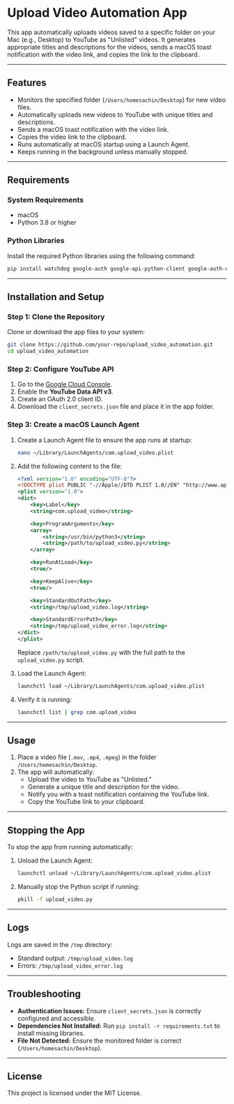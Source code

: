 # Upload Video Automation App

This app automatically uploads videos saved to a specific folder on your Mac (e.g., Desktop) to YouTube as "Unlisted" videos. It generates appropriate titles and descriptions for the videos, sends a macOS toast notification with the video link, and copies the link to the clipboard.

---

## **Features**
- Monitors the specified folder (`/Users/homesachin/Desktop`) for new video files.
- Automatically uploads new videos to YouTube with unique titles and descriptions.
- Sends a macOS toast notification with the video link.
- Copies the video link to the clipboard.
- Runs automatically at macOS startup using a Launch Agent.
- Keeps running in the background unless manually stopped.

---

## **Requirements**

### **System Requirements**
- macOS
- Python 3.8 or higher

### **Python Libraries**
Install the required Python libraries using the following command:
```bash
pip install watchdog google-auth google-api-python-client google-auth-oauthlib pync pyperclip
```

---

## **Installation and Setup**

### **Step 1: Clone the Repository**
Clone or download the app files to your system:
```bash
git clone https://github.com/your-repo/upload_video_automation.git
cd upload_video_automation
```

### **Step 2: Configure YouTube API**
1. Go to the [Google Cloud Console](https://console.cloud.google.com/).
2. Enable the **YouTube Data API v3**.
3. Create an OAuth 2.0 client ID.
4. Download the `client_secrets.json` file and place it in the app folder.

### **Step 3: Create a macOS Launch Agent**
1. Create a Launch Agent file to ensure the app runs at startup:
   ```bash
   nano ~/Library/LaunchAgents/com.upload_video.plist
   ```
2. Add the following content to the file:
   ```xml
   <?xml version="1.0" encoding="UTF-8"?>
   <!DOCTYPE plist PUBLIC "-//Apple//DTD PLIST 1.0//EN" "http://www.apple.com/DTDs/PropertyList-1.0.dtd">
   <plist version="1.0">
   <dict>
       <key>Label</key>
       <string>com.upload_video</string>

       <key>ProgramArguments</key>
       <array>
           <string>/usr/bin/python3</string>
           <string>/path/to/upload_video.py</string>
       </array>

       <key>RunAtLoad</key>
       <true/>

       <key>KeepAlive</key>
       <true/>

       <key>StandardOutPath</key>
       <string>/tmp/upload_video.log</string>

       <key>StandardErrorPath</key>
       <string>/tmp/upload_video_error.log</string>
   </dict>
   </plist>
   ```
   Replace `/path/to/upload_video.py` with the full path to the `upload_video.py` script.

3. Load the Launch Agent:
   ```bash
   launchctl load ~/Library/LaunchAgents/com.upload_video.plist
   ```

4. Verify it is running:
   ```bash
   launchctl list | grep com.upload_video
   ```

---

## **Usage**
1. Place a video file (`.mov`, `.mp4`, `.mpeg`) in the folder `/Users/homesachin/Desktop`.
2. The app will automatically:
   - Upload the video to YouTube as "Unlisted."
   - Generate a unique title and description for the video.
   - Notify you with a toast notification containing the YouTube link.
   - Copy the YouTube link to your clipboard.

---

## **Stopping the App**
To stop the app from running automatically:
1. Unload the Launch Agent:
   ```bash
   launchctl unload ~/Library/LaunchAgents/com.upload_video.plist
   ```
2. Manually stop the Python script if running:
   ```bash
   pkill -f upload_video.py
   ```

---

## **Logs**
Logs are saved in the `/tmp` directory:
- Standard output: `/tmp/upload_video.log`
- Errors: `/tmp/upload_video_error.log`

---

## **Troubleshooting**
- **Authentication Issues:**
  Ensure `client_secrets.json` is correctly configured and accessible.
- **Dependencies Not Installed:**
  Run `pip install -r requirements.txt` to install missing libraries.
- **File Not Detected:**
  Ensure the monitored folder is correct (`/Users/homesachin/Desktop`).

---

## **License**
This project is licensed under the MIT License.
